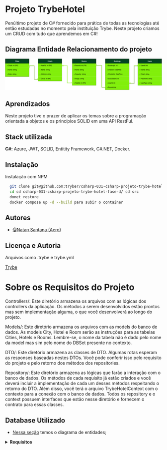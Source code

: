 # Projeto TrybeHotel

Penúltimo projeto de C# fornecido para prática de todas as tecnologias até então estudadas no momento pela instituição Trybe. Neste projeto criamos um CRUD com tudo que aprendemos em C#!

## Diagrama Entidade Relacionamento do projeto
![Diagrama Trybe Hotel](image.png)

## Aprendizados

Neste projeto tive o prazer de aplicar os temas sobre a programação orientada a objetos e os princípios SOLID em uma API RestFul.

## Stack utilizada

**C#:** Azure, JWT, SOLID, Entitity Framework, C#.NET, Docker.



## Instalação

Instalação com NPM

```bash
  git clone git@github.com:tryber/csharp-031-csharp-projeto-trybe-hotel-fase-d.git
  cd cd csharp-031-csharp-projeto-trybe-hotel-fase-d/ cd src
  donet restore
  docker compose up -d --build para subir o container
```
    
## Autores

- [@Natan Santana (Aero)](https://github.com/Natandso)


## Licença e Autoria

Arquivos como .trybe e trybe.yml

[Trybe](https://www.betrybe.com/)


# Sobre os Requisitos do Projeto
Controllers/: Este diretório armazena os arquivos com as lógicas dos controllers da aplicação. Os métodos a serem desenvolvidos estão prontos mas sem implementação alguma, o que você desenvolverá ao longo do projeto.

Models/: Este diretório armazena os arquivos com as models do banco de dados. As models City, Hotel e Room serão as instruções para as tabelas Cities, Hotels e Rooms. Lembre-se, o nome da tabela não é dado pelo nome da model mas sim pelo nome do DBSet<model> presente no contexto.

DTO/: Este diretório armazena as classes de DTO. Algumas rotas esperam as responses baseadas nestes DTOs. Você pode conferir isso pelo requisito do projeto e pelo retorno dos métodos dos repositories.

Repository/: Este diretório armazena as lógicas que farão a interação com o banco de dados. Os métodos de cada requisito já estão criados e você deverá incluir a implementação de cada um desses métodos respeitando o retorno do DTO. Além disso, você terá o arquivo TrybeHotelContext com o contexto para a conexão com o banco de dados. Todos os repository e o context possuem interfaces que estão nesse diretório e fornecem o contrato para essas classes.


## Database Utilizado
  - [Nessa seção](#Azure) temos o diagrama de entidades;

<details>
  <summary><strong> Requisitos </strong></summary>

### 1. Implemente as models da aplicação
Mais informações:
Implemente os arquivos do diretório /src/TrybeHotel/Models/

Implemente a model City
Implemente a model Hotel
Implemente a model Room
Implemente o contexto do banco de dados

O que será testado:

Será testado que todas as models foram implementadas corretamente.
Será testado que as models possuem as chaves primárias e estrangeiras necessárias.

### 2. Desenvolva o endpoint GET /city
Mais informações:
Este endpoint será responsável por listar todas as cidades.
Implemente a lógica da sua controller no método GetCities() do arquivo src/TrybeHotel/Controllers/CityController.cs.
Implemente a lógica de interação ao banco de dados no método GetCities() do arquivo src/TrybeHotel/Repository/CityRepository.cs.
A sua repository retorna um tipo CityDto que deverá ser implementado no arquivo src/TrybeHotel/Dto/CityDto.cs. A sua classe de DTO deve seguir o formato da response da requisição.

👀 De olho na dica: Monte o retorno do seu repository com os conhecimentos de LINQ e DTO já obtidos.

👀 De olho na dica 2: Para converter qualquer tipo de coleção no tipo de coleção List, utilize o método ToList().


O endpoint deve ser acessível através da URL /city e deve ser do tipo GET;
O corpo da requisição é vazio.
A resposta deve ser o status 200.
O corpo da resposta deve seguir o formato abaixo:
[
    {
	    "cityId": 1,
	    "name": "Rio Branco"
    },

  /*...*/
]
O que será testado:

Será testado que, quando solicitada a requisição, a mesma informe os dados correspondentes do banco de dados.
Será testado que o status de retorno será 200.
Será testado que o corpo da resposta segue o padrão esperado.

### 3. Desenvolva o endpoint POST /city
Mais informações:
Este endpoint será responsável por inserir uma nova cidade.
Implemente a lógica da sua controller no método PostCity() do arquivo src/TrybeHotel/Controllers/CityController.cs.
Implemente a lógica de interação ao banco de dados no método AddCity() do arquivo src/TrybeHotel/Repository/CityRepository.cs.
A sua repository retorna um tipo CityDto que deverá ser implementado no arquivo src/TrybeHotel/Dto/CityDto.cs. A sua classe de DTO deve seguir o formato da response da requisição.

👀 De olho na dica: Monte o retorno do seu repository com os conhecimentos de LINQ e DTO já obtidos.

👀 De olho na dica 2: Para obter um único elemento de uma coleção, você pode obter o primeiro com o método First(). Exemplo: coleção.First().


O endpoint deve ser acessível através da URL /city e deve ser do tipo POST;
O corpo da requisição deve seguir o padrão abaixo
{
	"Name": "Rio de Janeiro"
}
A resposta deve ser o status 201.
O corpo da resposta deve seguir o formato abaixo:
{
	  "cityId": 2,
	  "name": "Rio de Janeiro"
},
O que será testado:

Será testado que, quando solicitada a requisição, a mesma insira no banco de dados e retorne de acordo com o modelo
Será testado que o status de retorno será 201.
Será testado que o corpo da resposta segue o padrão esperado.

### 4. Desenvolva o endpoint GET /hotel
Mais informações:
Este endpoint será responsável por listar todos os hotéis.
Implemente a lógica da sua controller no método GetHotels() do arquivo src/TrybeHotel/Controllers/HotelController.cs.
Implemente a lógica de interação ao banco de dados no método GetHotels() do arquivo src/TrybeHotel/Repository/HotelRepository.cs.
A sua repository retorna um tipo HotelDto que deverá ser implementado no arquivo src/TrybeHotel/Dto/HotelDto.cs. A sua classe de DTO deve seguir o formato da response da requisição.

👀 De olho na dica: Monte o retorno do seu repository com os conhecimentos de LINQ e DTO já obtidos.

👀 De olho na dica 2: Para converter qualquer tipo de coleção no tipo de coleção List, utilize o método ToList().


O endpoint deve ser acessível através da URL /hotel e deve ser do tipo GET;
O corpo da requisição é vazio.
A resposta deve ser o status 200.
O corpo da resposta deve seguir o formato abaixo:
[
    {
		  "hotelId": 1,
		  "name": "Trybe Hotel SP",
		  "address": "Avenida Paulista, 1400",
		  "cityId": 1,
		  "cityName": "São Paulo"
	  },

  /*...*/
]
O que será testado:

Será testado que, quando solicitada a requisição, a mesma informe os dados correspondentes do banco de dados.
Será testado que o status de retorno será 200.
Será testado que o corpo da resposta segue o padrão esperado.

### 5. Desenvolva o endpoint POST /hotel
Mais informações:
Este endpoint será responsável por inserir um novo hotel.
Implemente a lógica da sua controller no método PostHotel() do arquivo src/TrybeHotel/Controllers/HotelController.cs.
Implemente a lógica de interação ao banco de dados no método AddHotel() do arquivo src/TrybeHotel/Repository/HotelRepository.cs.
A sua repository retorna um tipo HotelDto que deverá ser implementado no arquivo src/TrybeHotel/Dto/HotelDto.cs. A sua classe de DTO deve seguir o formato da response da requisição.

👀 De olho na dica: Monte o retorno do seu repository com os conhecimentos de LINQ e DTO já obtidos.

👀 De olho na dica 2: Para obter um único elemento de uma coleção, você pode obter o primeiro com o método First(). Exemplo: coleção.First().


O endpoint deve ser acessível através da URL /hotel e deve ser do tipo POST;
O corpo da requisição deve seguir o padrão abaixo
{
	"Name":"Trybe Hotel RJ",
	"Address":"Avenida Atlântica, 1400",
	"CityId": 2
}
A resposta deve ser o status 201.
O corpo da resposta deve seguir o formato abaixo:
{
	"hotelId": 2,
	"name": "Trybe Hotel RJ",
	"address": "Avenida Atlântica, 1400",
	"cityId": 2,
	"cityName": "Rio de Janeiro"
}
O que será testado:

Será testado que, quando solicitada a requisição, a mesma insira no banco de dados e retorne de acordo com o modelo
Será testado que o status de retorno será 201.
Será testado que o corpo da resposta segue o padrão esperado.

### 6. Desenvolva o endpoint GET /room/:hotelId
Mais informações:
Este endpoint será responsável por listar todos os quartos de um determinado hotel
Implemente a lógica da sua controller no método GetRoom() do arquivo src/TrybeHotel/Controllers/RoomController.cs.
Implemente a lógica de interação ao banco de dados no método GetRooms() do arquivo src/TrybeHotel/Repository/RoomRepository.cs.
A sua repository retorna um tipo RoomDto que deverá ser implementado no arquivo src/TrybeHotel/Dto/RoomDto.cs. A sua classe de DTO deve seguir o formato da response da requisição.

👀 De olho na dica: Monte o retorno do seu repository com os conhecimentos de LINQ e DTO já obtidos.

👀 De olho na dica 2: Para converter qualquer tipo de coleção no tipo de coleção List, utilize o método ToList().


O endpoint deve ser acessível através da URL /room/:hotelId e deve ser do tipo GET;
O corpo da requisição é vazio.
A resposta deve ser o status 200.
O corpo da resposta deve seguir o formato abaixo:
[
    {
		  "roomId": 1,
		  "name": "Suite básica",
		  "capacity": 2,
		  "image": "image suite",
		  "hotel": {
  			"hotelId": 1,
			  "name": "Trybe Hotel SP",
			  "address": "Avenida Paulista, 1400",
			  "cityId": 1,
			  "cityName": "São Paulo"
		  }
	  },

  /*...*/
]
O que será testado:

Será testado que, quando solicitada a requisição, a mesma informe os dados correspondentes do banco de dados.
Será testado que o status de retorno será 200.
Será testado que o corpo da resposta segue o padrão esperado.

### 7. Desenvolva o endpoint POST /room
Mais informações:
Este endpoint será responsável por inserir um novo quarto a um hotel.
Implemente a lógica da sua controller no método PostRoom() do arquivo src/TrybeHotel/Controllers/RoomController.cs.
Implemente a lógica de interação ao banco de dados no método AddRoom() do arquivo src/TrybeHotel/Repository/RoomRepository.cs.
A sua repository retorna um tipo RoomDto que deverá ser implementado no arquivo src/TrybeHotel/Dto/RoomDto.cs. A sua classe de DTO deve seguir o formato da response da requisição.

👀 De olho na dica: Monte o retorno do seu repository com os conhecimentos de LINQ e DTO já obtidos.

👀 De olho na dica 2: Para obter um único elemento de uma coleção, você pode obter o primeiro com o método First(). Exemplo: coleção.First().


O endpoint deve ser acessível através da URL /room e deve ser do tipo POST;
O corpo da requisição deve seguir o padrão abaixo
{
	"Name":"Suite básica",
	"Capacity":2,
	"Image":"image suite",
	"HotelId": 1
}
A resposta deve ser o status 201.
O corpo da resposta deve seguir o formato abaixo:
{
	"roomId": 1,
	"name": "Suite básica",
	"capacity": 2,
	"image": "image suite",
	"hotel": {
		"hotelId": 1,
		"name": "Trybe Hotel SP",
		"address": "Avenida Paulista, 1400",
		"cityId": 1,
		"cityName": "São Paulo"
	}
}
O que será testado:

Será testado que, quando solicitada a requisição, a mesma insira no banco de dados e retorne de acordo com o modelo
Será testado que o status de retorno será 201.
Será testado que o corpo da resposta segue o padrão esperado.

### 8. Desenvolva o endpoint DELETE /room/:roomId
Mais informações:
Este endpoint será responsável por deletar um determinado quarto.
Implemente a lógica da sua controller no método Delete() do arquivo src/TrybeHotel/Controllers/RoomController.cs.
Implemente a lógica de interação ao banco de dados no método DeleteRoom() do arquivo src/TrybeHotel/Repository/RoomRepository.cs.
O endpoint deve ser acessível através da URL /room/:roomId e deve ser do tipo DELETE;
O corpo da requisição é vazio.
A resposta deve ser o status 204.
O que será testado:

Será testado que, quando solicitada a requisição, a mesma faça a exclusão solicitada no banco de dados.
Será testado que o status de retorno será 204.


### 9. Implemente as models da aplicação
Mais informações:
Implemente os arquivos do diretório /src/TrybeHotel/Models/

Implemente as models do projeto anterior
Implemente a model User
Implemente a model Booking
Implemente o contexto do banco de dados

O que será testado:

Será testado que todas as models foram implementadas corretamente.
Será testado que as models possuem as chaves primárias e estrangeiras necessárias.

### 10. Desenvolva o endpoint POST /user
Mais informações:
Este endpoint será responsável por inserir uma nova pessoa usuária.
Implemente a lógica da sua controller no método Add() do arquivo src/TrybeHotel/Controllers/UserController.cs.
Implemente a lógica de interação ao banco de dados no método Add() do arquivo src/TrybeHotel/Repository/UserRepository.cs.
A sua repository retorna um tipo UserDto que deverá ser implementado no arquivo src/TrybeHotel/Dto/UserDto.cs. A sua classe de DTO deve seguir o formato da response da requisição.
O corpo da sua requisição deve seguir o tipo UserDtoInsert que deverá ser implementado no arquivo src/TrybeHotel/Dto/UserDto.cs. A sua classe de DTO deve seguir o formato da request da requisição.

👀 De olho na dica: Monte o retorno do seu repository com os conhecimentos de LINQ e DTO já obtidos.

👀 De olho na dica 2: Para obter um único elemento de uma coleção, você pode obter o primeiro com o método First(). Exemplo: coleção.First().


O endpoint deve ser acessível através da URL /user e deve ser do tipo POST;
O atributo userType deve ser salvo com o valor client.
O corpo da requisição deve seguir o padrão abaixo
{
	"Name":"Rebeca",
	"Email": "rebeca.santos@trybehotel.com",
	"Password": "123456"
}
Será testado que não é possível inserir uma pessoa usuária com e-mail repetido
Será testado que é possível inserir uma pessoa usuária com sucesso
⚠️ A partir da criação deste endpoint, você poderá utilizar o cadastro de pessoas usuárias. O sistema automaticamente cadastrará uma pessoa usuária admin com o e-mail admin@admin.com e senha admin. Você também pode alterar qualquer pessoa usuária para admin realizando um update no banco de dados com o comando SQL:

UPDATE Users SET UserType = 'admin' where UserId = 1
Substitua o número 1 pelo id da pessoa usuária que você deseja adicionar permissão de admin.

### 11. Desenvolva o endpoint POST /login
Mais informações:
Este endpoint será responsável por fazer um login.
Implemente a lógica da sua controller no método Login() do arquivo src/TrybeHotel/Controllers/LoginController.cs.
Implemente a lógica de interação ao banco de dados no método lOGIN() do arquivo src/TrybeHotel/Repository/UserRepository.cs.
A sua repository retorna um tipo UserDto que deverá ser implementado no arquivo src/TrybeHotel/Dto/UserDto.cs. A sua classe de DTO deve seguir o formato da response da requisição.
O corpo da sua requisição deve seguir o tipo LoginDto que deverá ser implementado no arquivo src/TrybeHotel/Dto/UserDto.cs. A sua classe de DTO deve seguir o formato da request da requisição.
A lógica para criar o token pode ser implementada nos métodos Generate e AddClaims no arquivo src/TrybeHotel/Services/TokenGenerator.cs.
Adicione em suas claims, uma claim com o tipo ClaimType.Email e o valor do e-mail da pessoa usuária.
Caso a pessoa usuária seja do tipo admin, adicione em suas claims, uma claim com o tipo ClaimType.Role e o valor admin.

👀 De olho na dica: Monte o retorno do seu repository com os conhecimentos de LINQ e DTO já obtidos.

👀 De olho na dica 2: Para obter um único elemento de uma coleção, você pode obter o primeiro com o método First(). Exemplo: coleção.First().


O endpoint deve ser acessível através da URL /login e deve ser do tipo POST;
O corpo da requisição deve seguir o padrão abaixo
{
	"Email": "rebeca.santos@trybehotel.com",
	"Password": "123456"
}
Será testado que não é possível fazer login com credenciais erradas
Será testado que é possível fazer login com sucesso


### 12. Adicione a autorização de admin no endpoint /POST hotel
Mais informações:
Este endpoint já foi desenvolvido na fase anterior. Agora iremos apenas adicionar uma permissão de admin.
Você pode copiar todas as controllers do projeto anterior.

Siga as instruções da seção Continuando o projeto Trybe hotel

Crie uma política chamada Admin que requira a claim ClaimType.Email e a claim ClaimType.Role como admin.
Crie uma política chamada Client que requira a claim ClaimType.Email.
As políticas devem ser criadas no arquivo src/TrybeHotel/Program.cs.
A adição da autorização da política no controller deve ser feita no arquivo src/TrybeHotel/Controllers/HotelController.cs.
O que será testado:

Será validado que é possível realizar as operações do endpoint com a autorização de admin.
Será validado que o status será proibido caso o acesso não seja admin.
Será validado que o status será não autorizado caso o acesso não exista.

### 13. Adicione a autorização de admin no endpoint /POST room
Mais informações:
Este endpoint já foi desenvolvido na fase anterior. Agora iremos apenas adicionar uma permissão de admin.
Você pode copiar todas as controllers do projeto anterior.

Siga as instruções da seção Continuando o projeto Trybe hotel

Crie uma política chamada Admin que requira a claim ClaimType.Email e a claim ClaimType.Role como admin. Este é o mesmo desenvolvimento do requisito anterior. Caso já tenha feito, pule esta parte.
Crie uma política chamada Client que requira a claim ClaimType.Email. Este é o mesmo desenvolvimento do requisito anterior. Caso já tenha feito, pule esta parte.
As políticas devem ser criadas no arquivo src/TrybeHotel/Program.cs. Este é o mesmo desenvolvimento do requisito anterior. Caso já tenha feito, pule esta parte.
A adição da autorização da política no controller deve ser feita no arquivo src/TrybeHotel/Controllers/RoomController.cs.
O que será testado:

Será validado que é possível realizar as operações do endpoint com a autorização de admin.
Será validado que o status será proibido caso o acesso não seja admin.
Será validado que o status será não autorizado caso o acesso não exista.

### 14. Adicione a autorização de admin no endpoint /DELETE room
Mais informações:
Este endpoint já foi desenvolvido na fase anterior. Agora iremos apenas adicionar uma permissão de admin.
Você pode copiar todas as controllers do projeto anterior.

Siga as instruções da seção Continuando o projeto Trybe hotel

Crie uma política chamada Admin que requira a claim ClaimType.Email e a claim ClaimType.Role como admin. Este é o mesmo desenvolvimento do requisito anterior. Caso já tenha feito, pule esta parte.
Crie uma política chamada Client que requira a claim ClaimType.Email. Este é o mesmo desenvolvimento do requisito anterior. Caso já tenha feito, pule esta parte.
As políticas devem ser criadas no arquivo src/TrybeHotel/Program.cs. Este é o mesmo desenvolvimento do requisito anterior. Caso já tenha feito, pule esta parte.
A adição da autorização da política no controller deve ser feita no arquivo src/TrybeHotel/Controllers/RoomController.cs.
O que será testado:

Será validado que é possível realizar as operações do endpoint com a autorização de admin.
Será validado que o status será proibido caso o acesso não seja admin.
Será validado que o status será não autorizado caso o acesso não exista.

### 15. Desenvolva o endpoint POST /booking
Mais informações:
Este endpoint será responsável por inserir uma nova reserva.
Implemente a lógica da sua controller no método Add() do arquivo src/TrybeHotel/Controllers/BookingController.cs.
Implemente a lógica de interação ao banco de dados no método Add() do arquivo src/TrybeHotel/Repository/BookingRepository.cs.
A sua repository retorna um tipo BookingResponse que deverá ser implementado no arquivo src/TrybeHotel/Dto/BookingDto.cs. A sua classe de DTO deve seguir o formato da response da requisição.
O corpo da sua requisição deve seguir o tipo BookingDtoInsert que deverá ser implementado no arquivo src/TrybeHotel/Dto/BookingDto.cs. A sua classe de DTO deve seguir o formato da request da requisição.

👀 De olho na dica: Monte o retorno do seu repository com os conhecimentos de LINQ e DTO já obtidos.

👀 De olho na dica 2: Para obter um único elemento de uma coleção, você pode obter o primeiro com o método First(). Exemplo: coleção.First().


O endpoint deve ser acessível através da URL /booking e deve ser do tipo POST;
O endpoint deve ter autorização para a Política Client (desenvolvida nos requisitos 4, 5 ou 6).
O endpoint deve obter a pessoa usuária pelo token.
O corpo da requisição deve seguir o padrão abaixo
{
	"CheckIn":"2030-08-27",
	"CheckOut":"2030-08-28",
	"GuestQuant":"1",
	"RoomId":1
}
Será testado que não é possível inserir uma reserva se a quantidade de hóspedes for maior do que a capacidade do quarto
Será testado que é possível inserir uma nova reserva com sucesso
A resposta deve ser o status 201.
O corpo da resposta deve seguir o formato abaixo:
{
	"bookingId": 1,
	"checkIn": "2030-08-27T00:00:00",
	"checkOut": "2030-08-28T00:00:00",
	"guestQuant": 1,
	"room": {
		"roomId": 1,
		"name": "Suite básica",
		"capacity": 2,
		"image": "image suite",
		"hotel": {
			"hotelId": 1,
			"name": "Trybe Hotel RJ",
			"address": "Avenida Atlântica, 1400",
			"cityId": 1,
			"cityName": "Rio de Janeiro"
		}
	}
}
O que será testado:

Será testado que, quando solicitada a requisição, a mesma insira no banco de dados e retorne de acordo com o modelo
Será testado que o status de retorno será 201.
Será testado que o corpo da resposta segue o padrão esperado.

### 16. Desenvolva o endpoint GET /booking
Mais informações:
Este endpoint será responsável por listar uma única reserva.
Implemente a lógica da sua controller no método GetBooking() do arquivo src/TrybeHotel/Controllers/BookingController.cs.
Implemente a lógica de interação ao banco de dados no método GetBooking() do arquivo src/TrybeHotel/Repository/BookingRepository.cs.
A sua repository retorna um tipo BookingResponse que deverá ser implementado no arquivo src/TrybeHotel/Dto/BookingDto.cs. A sua classe de DTO deve seguir o formato da response da requisição.

O endpoint deve ser acessível através da URL /booking/:id e deve ser do tipo GET;
O corpo da requisição é vazio.
O id da reserva deve estar na URL.
O endpoint deve conter autorização da política Client e deve responder apenas a consultas da pessoa usuária que realizou a reserva.

👀 De olho na dica: Monte o retorno do seu repository com os conhecimentos de LINQ e DTO já obtidos.

👀 De olho na dica 2: Para converter qualquer tipo de coleção no tipo de coleção List, utilize o método ToList().

👀 De olho na dica 3: Para obter um único elemento de uma coleção, você pode obter o primeiro com o método First(). Exemplo: coleção.First().

Será testado que não é possível consultar uma reserva com credencial inválida
Será testado que é possível consultar uma reserva com sucesso
A resposta deve ser o status 200.
O corpo da resposta deve seguir o formato abaixo:
{
	"bookingId": 1002,
	"checkIn": "2023-08-27T00:00:00",
	"checkOut": "2023-08-28T00:00:00",
	"guestQuant": 1,
	"room": {
  	  "roomId": 1,
  	  "name": "Suite básica",
  	  "capacity": 2,
  	  "image": "image suite",
  	  "hotel": {
			"hotelId": 1,
  		  "name": "Trybe Hotel RJ",
  		  "address": "Avenida Atlântica, 1400",
  		  "cityId": 1,
  		"c  ityName": "Rio de Janeiro"
  	  }
    }
}

### 17. Desenvolva o endpoint GET /user
Mais informações:
Este endpoint será responsável por listar todas as pessoas usuárias.
Implemente a lógica da sua controller no método GetUsers() do arquivo src/TrybeHotel/Controllers/UserController.cs.
Implemente a lógica de interação ao banco de dados no método GetUsers() do arquivo src/TrybeHotel/Repository/UserRepository.cs.
A sua repository retorna um tipo UserDto que deverá ser implementado no arquivo src/TrybeHotel/Dto/UserDto.cs. A sua classe de DTO deve seguir o formato da response da requisição.

O endpoint deve ser acessível através da URL /user e deve ser do tipo GET;
O corpo da requisição é vazio.
O endpoint deve conter autorização da política Admin e deve responder apenas a consultas da pessoa usuária com essa permissão.

👀 De olho na dica: Monte o retorno do seu repository com os conhecimentos de LINQ e DTO já obtidos.

👀 De olho na dica 2: Para converter qualquer tipo de coleção no tipo de coleção List, utilize o método ToList().

Será testado que não é possível consultar uma reserva com credencial inválida
Será testado que é possível consultar uma reserva com sucesso
A resposta deve ser o status 200.
O corpo da resposta deve seguir o formato abaixo:
[
    {
	  "userId": 1,
  	  "name": "Rebeca",
  	  "email": "rebeca.santos@trybehotel.com",
  	  "userType": "client"
    }, 
  /*...*/
]

</details>